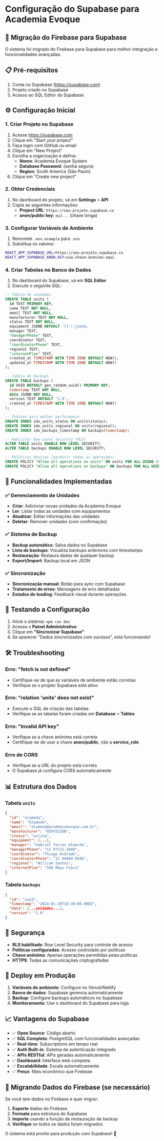 # Configuração do Supabase para Academia Evoque

## 🚀 Migração do Firebase para Supabase

O sistema foi migrado do Firebase para Supabase para melhor integração e funcionalidades avançadas.

## 📋 Pré-requisitos

1. Conta no Supabase (https://supabase.com)
2. Projeto criado no Supabase
3. Acesso ao SQL Editor do Supabase

## ⚙️ Configuração Inicial

### 1. Criar Projeto no Supabase

1. Acesse https://supabase.com
2. Clique em "Start your project"
3. Faça login com GitHub ou email
4. Clique em "New Project"
5. Escolha a organização e defina:
   - **Nome**: Academia Evoque System
   - **Database Password**: (senha segura)
   - **Region**: South America (São Paulo)
6. Clique em "Create new project"

### 2. Obter Credenciais

1. No dashboard do projeto, vá em **Settings** > **API**
2. Copie as seguintes informações:
   - **Project URL**: `https://seu-projeto.supabase.co`
   - **anon/public key**: `eyJ...` (chave longa)

### 3. Configurar Variáveis de Ambiente

1. Renomeie `.env.example` para `.env`
2. Substitua os valores:
```bash
REACT_APP_SUPABASE_URL=https://seu-projeto.supabase.co
REACT_APP_SUPABASE_ANON_KEY=sua-chave-anonima-aqui
```

### 4. Criar Tabelas no Banco de Dados

1. No dashboard do Supabase, vá em **SQL Editor**
2. Execute o seguinte SQL:

```sql
-- Tabela de unidades
CREATE TABLE units (
  id TEXT PRIMARY KEY,
  name TEXT NOT NULL,
  email TEXT NOT NULL,
  manufacturer TEXT NOT NULL,
  status TEXT NOT NULL,
  equipment JSONB DEFAULT '[]'::jsonb,
  manager TEXT,
  "managerPhone" TEXT,
  coordinator TEXT,
  "coordinatorPhone" TEXT,
  regional TEXT,
  "internetPlan" TEXT,
  created_at TIMESTAMP WITH TIME ZONE DEFAULT NOW(),
  updated_at TIMESTAMP WITH TIME ZONE DEFAULT NOW()
);

-- Tabela de backups
CREATE TABLE backups (
  id UUID DEFAULT gen_random_uuid() PRIMARY KEY,
  timestamp TEXT NOT NULL,
  data JSONB NOT NULL,
  version TEXT DEFAULT '1.0',
  created_at TIMESTAMP WITH TIME ZONE DEFAULT NOW()
);

-- Índices para melhor performance
CREATE INDEX idx_units_status ON units(status);
CREATE INDEX idx_units_regional ON units(regional);
CREATE INDEX idx_backups_timestamp ON backups(timestamp);

-- Habilitar Row Level Security (RLS)
ALTER TABLE units ENABLE ROW LEVEL SECURITY;
ALTER TABLE backups ENABLE ROW LEVEL SECURITY;

-- Políticas básicas (permitir todas as operações)
CREATE POLICY "Allow all operations on units" ON units FOR ALL USING (true);
CREATE POLICY "Allow all operations on backups" ON backups FOR ALL USING (true);
```

## 🎯 Funcionalidades Implementadas

### ✅ Gerenciamento de Unidades
- **Criar**: Adicionar novas unidades da Academia Evoque
- **Ler**: Listar todas as unidades com equipamentos
- **Atualizar**: Editar informações das unidades
- **Deletar**: Remover unidades (com confirmação)

### ✅ Sistema de Backup
- **Backup automático**: Salva dados no Supabase
- **Lista de backups**: Visualiza backups anteriores com timestamps
- **Restauração**: Restaura dados de qualquer backup
- **Export/Import**: Backup local em JSON

### ✅ Sincronização
- **Sincronização manual**: Botão para sync com Supabase
- **Tratamento de erros**: Mensagens de erro detalhadas
- **Estados de loading**: Feedback visual durante operações

## 🔧 Testando a Configuração

1. Inicie o sistema: `npm run dev`
2. Acesse o **Painel Administrativo**
3. Clique em **"Sincronizar Supabase"**
4. Se aparecer "Dados sincronizados com sucesso", está funcionando!

## 🛠️ Troubleshooting

### Erro: "fetch is not defined"
- Certifique-se de que as variáveis de ambiente estão corretas
- Verifique se o projeto Supabase está ativo

### Erro: "relation 'units' does not exist"
- Execute o SQL de criação das tabelas
- Verifique se as tabelas foram criadas em **Database** > **Tables**

### Erro: "Invalid API key"
- Verifique se a chave anônima está correta
- Certifique-se de usar a chave **anon/public**, não a **service_role**

### Erro de CORS
- Verifique se a URL do projeto está correta
- O Supabase já configura CORS automaticamente

## 📊 Estrutura dos Dados

### Tabela `units`
```json
{
  "id": "alameda",
  "name": "Alameda",
  "email": "alameda@academiaevoque.com.br",
  "manufacturer": "HIKVISION",
  "status": "online",
  "equipment": [...],
  "manager": "Gabriel Torres Almeida",
  "managerPhone": "11 97131-2600",
  "coordinator": "Thiago Andrade",
  "coordinatorPhone": "11 94889-8640",
  "regional": "William Santos",
  "internetPlan": "500 Mbps Fibra"
}
```

### Tabela `backups`
```json
{
  "id": "uuid",
  "timestamp": "2024-01-20T10:30:00.000Z",
  "data": [...unidades...],
  "version": "1.0"
}
```

## 🔐 Segurança

- **RLS habilitado**: Row Level Security para controle de acesso
- **Políticas configuradas**: Acesso controlado por políticas
- **Chave anônima**: Apenas operações permitidas pelas políticas
- **HTTPS**: Todas as comunicações criptografadas

## 🚀 Deploy em Produção

1. **Variáveis de ambiente**: Configure no Vercel/Netlify
2. **Banco de dados**: Supabase gerencia automaticamente
3. **Backup**: Configure backups automáticos no Supabase
4. **Monitoramento**: Use o dashboard do Supabase para logs

## 📈 Vantagens do Supabase

- ✅ **Open Source**: Código aberto
- ✅ **SQL Completo**: PostgreSQL com funcionalidades avançadas
- ✅ **Real-time**: Subscriptions em tempo real
- ✅ **Auth Built-in**: Sistema de autenticação integrado
- ✅ **APIs RESTful**: APIs geradas automaticamente
- ✅ **Dashboard**: Interface web completa
- ✅ **Escalabilidade**: Escala automaticamente
- ✅ **Preço**: Mais econômico que Firebase

## 🔄 Migrando Dados do Firebase (se necessário)

Se você tem dados no Firebase e quer migrar:

1. **Exporte** dados do Firebase
2. **Formate** para estrutura do Supabase
3. **Importe** usando a função de restauração de backup
4. **Verifique** se todos os dados foram migrados

O sistema está pronto para produção com Supabase! 🎉
